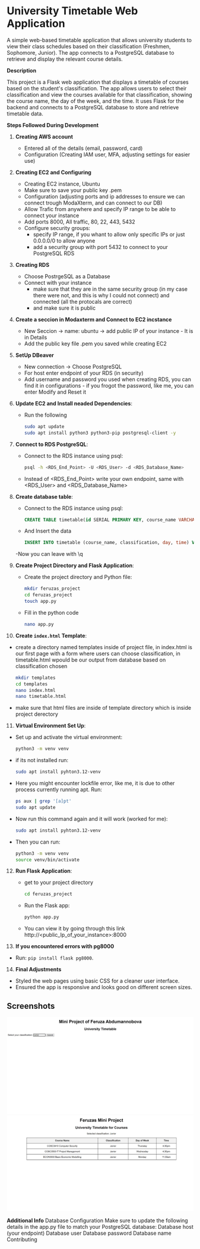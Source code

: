 # University Timetable Web Application

A simple web-based timetable application that allows university students to view their class schedules based on their classification (Freshmen, Sophomore, Junior). The app connects to a PostgreSQL database to retrieve and display the relevant course details.

**Description**

This project is a Flask web application that displays a timetable of courses based on the student's classification. The app allows users to select their classification and view the courses available for that classification, showing the course name, the day of the week, and the time. It uses Flask for the backend and connects to a PostgreSQL database to store and retrieve timetable data.

**Steps Followed During Development**

1. **Creating AWS account**
   - Entered all of the details (email, password, card)
   - Configuration (Creating IAM user, MFA, adjusting settings for easier use)

2. **Creating EC2 and Configuring**
   - Creating EC2 instance, Ubuntu
   - Make sure to save your public key .pem
   - Configuration (adjusting ports and ip addresses to ensure we can connect trough ModaXterm, and can connect to our DB)
   - Allow Trafic from anywhere and specify IP range to be able to connect your instance
   - Add ports 8000, All traffic, 80, 22, 443, 5432
   - Configure security groups:
       - specify IP range, if you whant to allow only specific IPs or just 0.0.0.0/0 to allow anyone
       - add a security group with port 5432 to connect to your PostgreSQL RDS

3. **Creating RDS**
   - Choose PostrgeSQL as a Database
   - Connect with your instance
       - make sure that they are in the same security group (in my case there were not, and this is why I could not connect) and connected (all the protocals are correct)
       - and make sure it is public

4. **Create a seccion in Modaxterm and Connect to EC2 incstance**
   - New Seccion -> name: ubuntu -> add public IP of your instance
         - It is in Details
   - Add the public key file .pem you saved while creating EC2

5. **SetUp DBeaver**
   - New connection -> Choose PostgreSQL
   - For host enter endpoint of your RDS (in security)
   - Add username and password you used when creating RDS, you can find it in configurations
         -  if you frogot the password, like me, you can enter Modify and Reset it

6. **Update EC2 and Install neaded Dependencies**:
   - Run the following
     ```bash
     sudo apt update
     sudo apt install python3 python3-pip postgresql-client -y
     ```

7. **Connect to RDS PostgreSQL**:
   - Connect to the RDS instance using psql:
     ```bash
     psql -h <RDS_End_Point> -U <RDS_User> -d <RDS_Database_Name>
     ```
   - Instead of <RDS_End_Point> write your own endpoint, same with <RDS_User> and <RDS_Database_Name>

8. **Create database table**:
   - Connect to the RDS instance using psql:
     ```sql
     CREATE TABLE timetable(id SERIAL PRIMARY KEY, course_name VARCHAR(100), classification VARCHAR(20),day VARCHAR(20), time VARCHAR(20));
     ```
   - And Insert the data
      ```sql
     INSERT INTO timetable (course_name, classification, day, time) VALUES ('COSC2610 Operating Systems', 'Sophomore', 'Tuesday', '2:00pm'), ('COSC3410 Computer Security', 'Junior', 'Thursday', '4:30pm'), ('COSC3500 IT Project Management', 'Junior', 'Wednesday', '4:30pm'), ('ECON3000 Basic Economic Modelling', 'Junior', 'Monday', '11:30am'), ('ARHS2210 Intercultural History of Art', 'Sophomore', 'Tuesday', '4:30pm'), ('ARHS1050 Art Appretiation', 'Freshmen', 'Thursday', '11:30am');
     ```
   -Now you can leave with \q

9. **Create Project Directory and Flask Application**:
   - Create the project directory and Python file:
     ```bash
     mkdir feruzas_project
     cd feruzas_project
     touch app.py
     ```
   - Fill in the python code
     ```bash
     nano app.py
     ```

10. **Create `index.html` Template**:
   - create a directory named templates inside of project file, in index.html is our first page with a form where users can choose classification, in timetable.html wpould be our output from database based on classification chosen
     ```bash
     mkdir templates
     cd templates
     nano index.html
     nano timetable.html
     ```
   - make sure that html files are inside of template directory which is inside project derectory

11. **Virtual Environment Set Up**:
   - Set up and activate the virtual environment:
     ```bash
     python3 -m venv venv
     ```
   - if its not installed run:
      ```bash
     sudo apt install pyhton3.12-venv
     ```
   - Here you might encounter lockfile error, like me, it is due to other process currently running apt. Run:
     ```bash
     ps aux | grep '[a]pt'
     sudo apt update
     ```
  - Now run this command again and it will work (worked for me):
      ```bash
     sudo apt install pyhton3.12-venv
     ```
  - Then you can run:
     ```bash
     python3 -m venv venv
     source venv/bin/activate
     ```

12. **Run Flask Application**:
    - get to your project directory
      ```bash
      cd feruzas_project
      ```
    - Run the Flask app:
      ```bash
      python app.py
      ```
    - You can view it by going through this link
      http://<public_Ip_of_your_instance>:8000

13. **If you encountered errors with pg8000**
   - Run: `pip install flask pg8000`.

14. **Final Adjustments**
   - Styled the web pages using basic CSS for a cleaner user interface.
   - Ensured the app is responsive and looks good on different screen sizes.

## Screenshots

![Screenshot 1](imgs/Choosing_class.png)
![Screenshot 2](imgs/Output.png)

**Additional Info**
Database Configuration
Make sure to update the following details in the app.py file to match your PostgreSQL database:
Database host (your endpoint)
Database user 
Database password
Database name
Contributing
